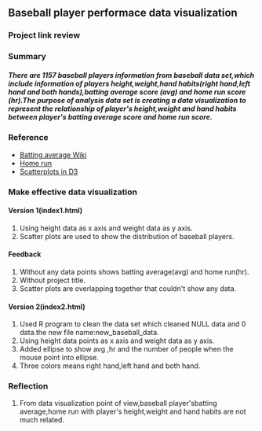 ## Baseball player performace data visualization

### Project link review


### Summary

##### There are 1157 baseball players information from baseball data set,which include information of players height,weight,hand habits(right hand,left hand and both hands),batting average score (avg) and home run score (hr).The purpose of analysis data set is creating a data visualization to represent the relationship of player's height,weight and hand habits between player's batting average score and home run score.

### Reference
* [Batting average Wiki](https://en.wikipedia.org/wiki/Batting_average)
* [Home run](https://en.wikipedia.org/wiki/Home_run)
* [Scatterplots in D3](https://peterbeshai.com/scatterplot-in-d3-with-voronoi-interaction.html)

### Make effective data visualization
#### Version 1(index1.html)

1. Using height data as x axis and weight data as y axis.
2. Scatter plots are used to show the distribution of baseball players.

#### Feedback

1. Without any data points shows batting average(avg) and home run(hr).
2. Without project title.
3. Scatter plots are overlapping together that couldn't show any data.

#### Version 2(index2.html)

1. Used R program to clean the data set which cleaned NULL data and 0 data.the new file name:new_baseball_data.
2. Using height data points as x axis and weight data as y axis.
3. Added ellipse to show avg ,hr and the number of people when the mouse point into ellipse.
4. Three colors means right hand,left hand and both hand.


### Reflection

1. From data visualization point of view,baseball player'sbatting average,home run with player's height,weight and hand habits are not much related.


 